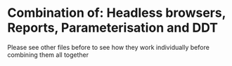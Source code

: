 # Combination of: Headless browsers, Reports, Parameterisation and DDT
Please see other files before to see how they work individually before combining them all together
